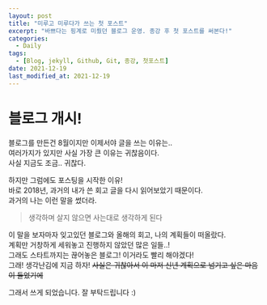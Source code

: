 ```yaml
---
layout: post
title: "미루고 미루다가 쓰는 첫 포스트"
excerpt: "바쁘다는 핑계로 미뤘던 블로그 운영. 종강 후 첫 포스트를 써본다!"
categories:
  - Daily
tags:
  - [Blog, jekyll, Github, Git, 종강, 첫포스트]
date: 2021-12-19
last_modified_at: 2021-12-19
---
```


# 블로그 개시!
블로그를 만든건 8월이지만 이제서야 글을 쓰는 이유는..   
여러가지가 있지만 사실 가장 큰 이유는 귀찮음이다.   
사실 지금도 조금.. 귀찮다.   
   
하지만 그럼에도 포스팅을 시작한 이유!   
바로 2018년, 과거의 내가 쓴 회고 글을 다시 읽어보았기 때문이다.   
과거의 나는 이런 말을 썼더라.

> 생각하며 살지 않으면 사는대로 생각하게 된다

이 말을 보자마자 잊고있던 블로그와 올해의 회고, 나의 계획들이 떠올랐다.   
계획만 거창하게 세워놓고 진행하지 않았던 많은 일들..!   
그래도 스타트까지는 끊어놓은 블로그! 이거라도 빨리 해야겠다!   
그래! 생각난김에 지금 하자!
~~사실은 귀찮아서 이 마저 신년 계획으로 넘기고 싶은 마음이 들었기에~~   
   
그래서 쓰게 되었습니다. 잘 부탁드립니다 :)
